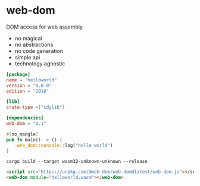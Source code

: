 # web-dom

DOM access for web assembly
* no magical
* no abstractions
* no code generation
* simple api
* technology agnostic

```toml
[package]
name = "helloworld"
version = "0.0.0"
edition = "2018"

[lib]
crate-type =["cdylib"]

[dependencies]
web-dom = "0.1"
```
```rust
#[no_mangle]
pub fn main() -> () {
    web_dom::console::log("hello world")
}
```
```console
cargo build --target wasm32-unknown-unknown --release
```
```html
<script src="https://unpkg.com/@web-dom/web-dom@latest/web-dom.js"></script>
<web-dom module="helloworld.wasm"></web-dom>
```
